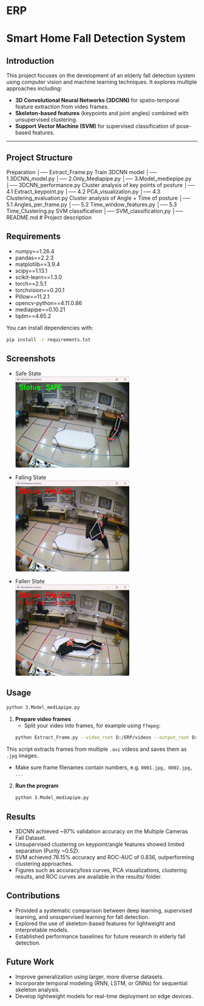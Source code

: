 # ERP
# Smart Home Fall Detection System

##  Introduction
This project focuses on the development of an elderly fall detection system using computer vision and machine learning techniques. 
It explores multiple approaches including:
- **3D Convolutional Neural Networks (3DCNN)** for spatio-temporal feature extraction from video frames.
- **Skeleton-based features** (keypoints and joint angles) combined with unsupervised clustering.
- **Support Vector Machine (SVM)** for supervised classification of pose-based features.

---

##  Project Structure
Preparation
│── Extract_Frame.py
Train 3DCNN model
│── 1.3DCNN_model.py 
│── 2.Only_Mediapipe.py 
│── 3.Model_mediepipe.py 
│── 3DCNN_performance.py
Cluster analysis of key points of posture
│── 4.1 Extract_keypoint.py
│── 4.2 PCA_visualization.py
│── 4.3 Clustering_evaluation.py
Cluster analysis of Angle + Time of posture
│── 5.1 Angles_per_frame.py
│── 5.2 Time_window_features.py
│── 5.3 Time_Clustering.py
SVM classification
│── SVM_classification,py
│── README.md # Project description

##  Requirements
- numpy==1.26.4
- pandas==2.2.3
- matplotlib==3.9.4
- scipy==1.13.1
- scikit-learn==1.3.0
- torch==2.5.1
- torchvision==0.20.1
- Pillow==11.2.1
- opencv-python==4.11.0.86
- mediapipe==0.10.21
- tqdm==4.65.2
  
You can install dependencies with:
```bash
pip install -r requirements.txt
```

## Screenshots

- Safe State  
  <img src="images/1.png" alt="Safe State" width="300">

- Falling State  
  <img src="images/2.png" alt="Falling State" width="300">

- Fallen State  
  <img src="images/3.png" alt="Fallen State" width="300">


## Usage
```bash
python 3.Model_mediapipe.py
```
1. **Prepare video frames**
   - Split your video into frames, for example using `ffmpeg`:
   ```bash
   python Extract_Frame.py --video_root D:/ERP/videos --output_root D:/ERP/frames --fps_interval 1
   ```
  This script extracts frames from multiple `.avi` videos and saves them as `.jpg` images.
 - Make sure frame filenames contain numbers, e.g. `0001.jpg, 0002.jpg, ...`

2. **Run the program**
   ```bash
   python 3.Model_mediapipe.py

   
##  Results
- 3DCNN achieved ~97% validation accuracy on the Multiple Cameras Fall Dataset.
- Unsupervised clustering on keypoint/angle features showed limited separation (Purity ~0.52).
- SVM achieved 76.15% accuracy and ROC-AUC of 0.836, outperforming clustering approaches.
- Figures such as accuracy/loss curves, PCA visualizations, clustering results, and ROC curves are available in the results/ folder.

##  Contributions
- Provided a systematic comparison between deep learning, supervised learning, and unsupervised learning for fall detection.
- Explored the use of skeleton-based features for lightweight and interpretable models.
- Established performance baselines for future research in elderly fall detection.

## Future Work
- Improve generalization using larger, more diverse datasets.
- Incorporate temporal modeling (RNN, LSTM, or GNNs) for sequential skeleton analysis.
- Develop lightweight models for real-time deployment on edge devices.
